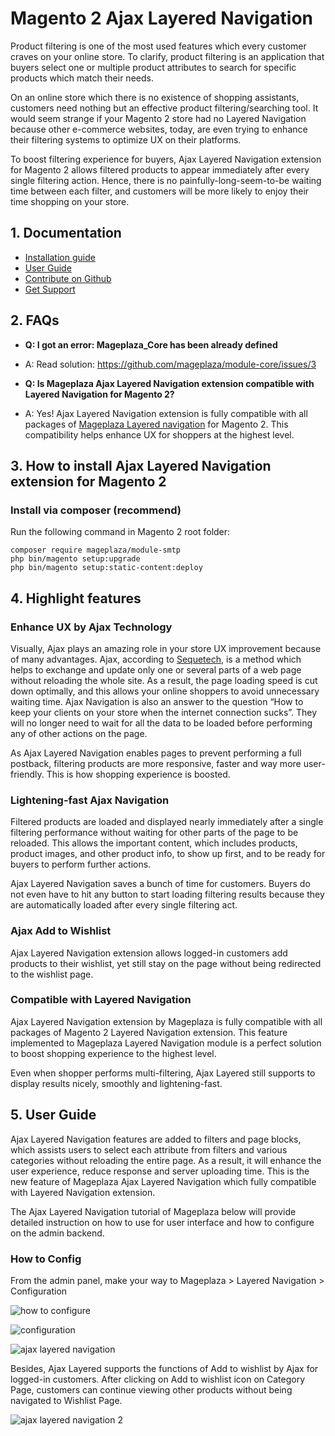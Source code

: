 # Magento 2 Ajax Layered Navigation

Product filtering is one of the most used features which every customer craves on your online store. To clarify, product filtering is an application that buyers select one or multiple product attributes to search for specific products which match their needs.

On an online store which there is no existence of shopping assistants, customers need nothing but an effective product filtering/searching tool. It would seem strange if your Magento 2 store had no Layered Navigation because other e-commerce websites, today, are even trying to enhance their filtering systems to optimize UX on their platforms.

To boost filtering experience for buyers, Ajax Layered Navigation extension for Magento 2 allows filtered products to appear immediately after every single filtering action. Hence, there is no painfully-long-seem-to-be waiting time between each filter, and customers will be more likely to enjoy their time shopping on your store. 


## 1. Documentation

- [Installation guide](https://www.mageplaza.com/install-magento-2-extension/)
- [User Guide](https://www.mageplaza.com/magento-2-smtp/user-guide.html)
- [Contribute on Github](https://github.com/mageplaza/magento-2-ajax-layered-navigation)
- [Get Support](https://github.com/mageplaza/magento-2-ajax-layered-navigation/issues)


## 2. FAQs

- **Q: I got an error: Mageplaza_Core has been already defined**

- A: Read solution: https://github.com/mageplaza/module-core/issues/3

- **Q: Is Mageplaza Ajax Layered Navigation extension compatible with Layered Navigation for Magento 2?**

- A: Yes! Ajax Layered Navigation extension is fully compatible with all packages of [Mageplaza Layered navigation](https://www.mageplaza.com/magento-2-layered-navigation-extension/) for Magento 2. This compatibility helps enhance UX for shoppers at the highest level.


## 3. How to install Ajax Layered Navigation extension for Magento 2

### Install via composer (recommend)

Run the following command in Magento 2 root folder:

```
composer require mageplaza/module-smtp
php bin/magento setup:upgrade
php bin/magento setup:static-content:deploy
```
## 4. Highlight features
### Enhance UX by Ajax Technology

Visually, Ajax plays an amazing role in your store UX improvement because of many advantages. Ajax, according to [Sequetech](https://www.seguetech.com/ajax-technology/), is a method which helps to exchange and update only one or several parts of a web page without reloading the whole site. As a result, the page loading speed is cut down optimally, and this allows your online shoppers to avoid unnecessary waiting time. Ajax Navigation is also an answer to the question “How to keep your clients on your store when the internet connection sucks”. They will no longer need to wait for all the data to be loaded before performing any of other actions on the page.

As Ajax Layered Navigation enables pages to prevent performing a full postback, filtering products are more responsive, faster and way more user-friendly. This is how shopping experience is boosted.

### Lightening-fast Ajax Navigation

Filtered products are loaded and displayed nearly immediately after a single filtering performance without waiting for other parts of the page to be reloaded. This allows the important content, which includes products, product images, and other product info, to show up first, and to be ready for buyers to perform further actions.

Ajax Layered Navigation saves a bunch of time for customers. Buyers do not even have to hit any button to start loading filtering results because they are automatically loaded after every single filtering act.  

### Ajax Add to Wishlist

Ajax Layered Navigation extension allows logged-in customers add products to their wishlist, yet still stay on the page without being redirected to the wishlist page.

### Compatible with Layered Navigation

Ajax Layered Navigation extension by Mageplaza is fully compatible with all packages of Magento 2 Layered Navigation extension. This feature implemented to Mageplaza Layered Navigation module is a perfect solution to boost shopping experience to the highest level. 

Even when shopper performs multi-filtering, Ajax Layered still supports to display results nicely, smoothly and lightening-fast.

## 5. User Guide

Ajax Layered Navigation features are added to filters and page blocks, which assists users to select each attribute from filters and various categories without reloading the entire page. As a result, it will enhance the user experience, reduce response and server uploading time. This is the new feature of Mageplaza Ajax Layered Navigation which fully compatible with Layered Navigation extension.

The Ajax Layered Navigation tutorial of Mageplaza below will provide detailed instruction on how to use for user interface and how to configure on the admin backend.


### How to Config

From the admin panel, make your way to Mageplaza > Layered Navigation > Configuration

![how to configure](https://i.imgur.com/lKM4Yiz.png)

![configuration](https://i.imgur.com/Opo6NTd.png)

![ajax layered navigation](https://i.imgur.com/8d0Jd3F.gif)

Besides, Ajax Layered supports the functions of Add to wishlist by Ajax for logged-in customers. 
After clicking on Add to wishlist icon on Category Page, customers can continue viewing other products without being navigated to Wishlist Page. 

![ajax layered navigation 2](https://i.imgur.com/8J10AWl.gif)










